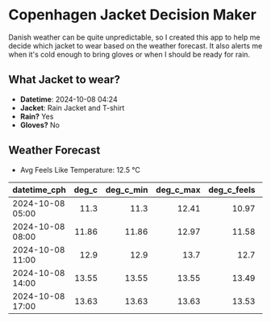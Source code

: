 
# Copenhagen Jacket Decision Maker

Danish weather can be quite unpredictable, so I created this app to help me decide which jacket to wear based on the weather forecast. 
It also alerts me when it's cold enough to bring gloves or when I should be ready for rain.

## What Jacket to wear?

- **Datetime**: 2024-10-08 04:24
- **Jacket**: Rain Jacket and T-shirt
- **Rain?** Yes
- **Gloves?** No

## Weather Forecast
- Avg Feels Like Temperature: 12.5 °C

| datetime_cph     |   deg_c |   deg_c_min |   deg_c_max |   deg_c_feels | weather   | wind   | rain   |
|:-----------------|--------:|------------:|------------:|--------------:|:----------|:-------|:-------|
| 2024-10-08 05:00 |   11.3  |       11.3  |       12.41 |         10.97 | Clouds    | Low    | None   |
| 2024-10-08 08:00 |   11.86 |       11.86 |       12.97 |         11.58 | Clouds    | Low    | None   |
| 2024-10-08 11:00 |   12.9  |       12.9  |       13.7  |         12.7  | Rain      | Medium | Low    |
| 2024-10-08 14:00 |   13.55 |       13.55 |       13.55 |         13.49 | Rain      | High   | Low    |
| 2024-10-08 17:00 |   13.63 |       13.63 |       13.63 |         13.53 | Rain      | Medium | Low    |
        